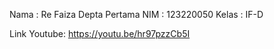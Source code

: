 Nama : Re Faiza Depta Pertama
NIM : 123220050
Kelas : IF-D

Link Youtube: https://youtu.be/hr97pzzCb5I

